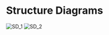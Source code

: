 # Structure Diagrams

![SD_1](https://user-images.githubusercontent.com/69076776/114837782-b425fe00-9df1-11eb-81dc-349ed036ba6c.png)              ![SD_2](https://user-images.githubusercontent.com/69076776/114839859-e0db1500-9df3-11eb-8dec-ec4df819407f.png)






